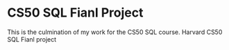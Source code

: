# CS50 SQL Fianl Project
This is the culmination of my work for the CS50 SQL course.
 Harvard CS50 SQL Fianl project 

